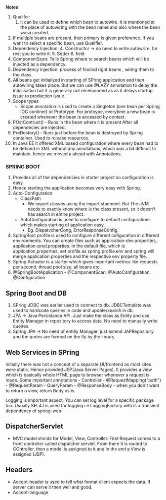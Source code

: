 **Notes**

1. Qualifer:
    1. it can be used to define which bean to autowire. It is mentioned at the place of autowiring with the bean name
       and also where the bean wasa created.
2. If multiple beans are present, then primary is given preference. If you want to select a specific bean, use Qualifier.
3. Dependency Injection:
    4. Constructor -> no need to write autowrire. for rest you to write it.
    5. Setter
    6. field
4. ComponentScan: Tells Spring where to search beans which will be injected as a dependency.
5. Dependency injection: process of findind right beans , wiring them to the class.
6. All beans get initialized in starting of SPring application and then autowiring takes place.
   But we can use @LAZY annotation to delay the intialisation but it is generally not recemonded as
   as it delays startup issue to production issue.
7. Scope types
    - Scope annotation is used to create a Singleton (one bean per Spring IOC continer) or Prototype.
      For protoype, everytime a new bean is created whenever the bean is accessed by context.
8. POstContruct() - Runs in the bean where it is present After all dependecies are injected.
9. PreDestory() - Runs just before the bean is destroyed by Spring container. Used to release resources.
10. In Java EE it offered XML based configuration where every bean had to be defined in XML without
    any annotations, which was a bit difficult to maintain, hence we moved a ahead with Annotations.

### SPRING BOOT ###

1. Provides all of the dependencies in starter project so configuration is easy.
2. Hence starting the application becomes very easy with Spring.
3. Auto-Configuration
    - ClassPath
        - We import classes using the import staement. But The JVM needs to exactly know where
          is the class present, so it doesn't has search in entire project.
    - AutoConfiguration is used to configure to default configurations which makes starting of application easy.
        - Eg. DispatvcherCong, ErrorResponseConfig.
4. SpringBoot profile is used to configure different cofiguration in different environments. You can create files
   such as application-dev.properties, application-prod.properties. In the default file, which is application.properties,
   set profile as spring.profile.env and spring will merge application.properties and the respective env property file.
5. Spring Actuator is a starter which gives important metrics like requests per second, thread pool size, all beans etc.
6. @SpringBootApplication - @ComponentScan, @AutoConfiguration, @Configuration

## Spring Boot and DB ##

1. SPring JDBC was earlier used to connect to db. JDBCTemplate was used to hardcode queries in code and update/search in db.
2. JPA -> Java Persistance API. Just make the class as Entity and use Entity Manager in repository to access data. No need
   to manually write queires.
3. Spring JPA -> No need of entitiy Manager. just extend JAPRepository and the quries are formed
   on the fly by the library.

## Web Services in SPring ##
 <p> Initially there was not a concept of a separate UI/frontend as most sites were static. Hence
    provided JSP(Java Server Pages). It provides a view which is basically whole HTML page to browser
    whenever a request is made. Some important annotations
    - Controller
    - @RequestMapping("path")
    - @RequestParam - QueryParam
    - @ResponseBody - when you don't want to return a view, return Body as is. 
</p>

<p> Logging is important aspect. You can set log level for a specific package too. Usually SFL4J 
is used for logging i.e LoggingFactory with is a transient dependency of spring-web</p>

## DispatcherServlet

- MVC model stnnds for Model, View, Controller. First Request comes to a front controller called
  dispatcher servlet. From there it is routed to COntroller, then a model is assigned to it and in
  the end a View is assigned (JSP).

## Headers
- Accept-header is used to tell what format client expects the data. If server can serve it then well and good.
- Accept-language

    
